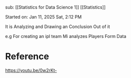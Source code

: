 sub: [[Statistics for Data Science 1]] [[Statistics]]

Started on:  Jan 11, 2025 Sat, 2:12 PM

It is Analyzing and Drawing an Conclusion Out of it

e.g For creating an ipl team Mi analyzes Players Form Data

# Reference
https://youtu.be/0w2rKt-
